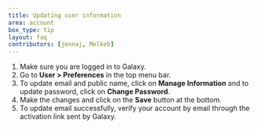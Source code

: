 ```yaml
---
title: Updating user information
area: account
box_type: tip
layout: faq
contributors: [jennaj, Melkeb]
---
```



1. Make sure you are logged in to Galaxy.
2. Go to **User > Preferences** in the top menu bar.
3. To update email and public name, click on **Manage Information** and to update password, click on **Change Password**.
4. Make the changes and click on the **Save** button at the bottom.
5. To update email successfully, verify your account by email through the activation link sent by Galaxy.
